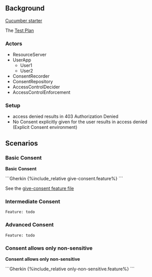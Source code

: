 
## Background

[Cucumber starter](https://cucumber.io/docs/gherkin/reference/)

The [Test Plan](TestPlan-theTestPlan.html)

### Actors

- ResourceServer
- UserApp
  - User1
  - User2
- ConsentRecorder
- ConsentRepository
- AccessControlDecider
- AccessControlEnforcement

### Setup

- access denied results in 403 Authorization Denied
- No Consent explicitly given for the user results in access denied (Explicit Consent environment)

## Scenarios

### Basic Consent

<p id="give-consent" class="caption"><b>Basic Consent</b></p>
```Gherkin
{%include_relative give-consent.feature%}
```

See the [give-consent feature file](give-consent.feature)

### Intermediate Consent

```Gherkin
Feature: todo
```

### Advanced Consent

```Gherkin
Feature: todo
```

### Consent allows only non-sensitive

<p id="only-non-sensitive" class="caption"><b>Consent allows only non-sensitive</b></p>
```Gherkin
{%include_relative only-non-sensitive.feature%}
```

